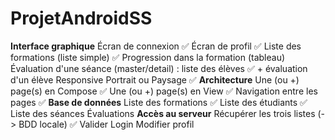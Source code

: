 # ProjetAndroidSS

**Interface graphique**
Écran de connexion ✅
Écran de profil ✅
Liste des formations (liste simple) ✅
Progression dans la formation (tableau)
Évaluation d'une séance (master/detail) : liste des élèves ✅ + évaluation d'un élève
Responsive Portrait ou Paysage ✅
**Architecture**
Une (ou +) page(s) en Compose ✅
Une (ou +) page(s) en View ✅
Navigation entre les pages ✅
**Base de données**
Liste des formations ✅
Liste des étudiants ✅
Liste des séances 
Évaluations
**Accès au serveur**
Récupérer les trois listes (-> BDD locale) ✅
Valider Login
Modifier profil 